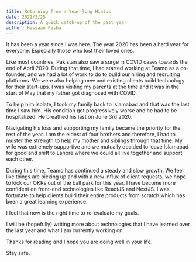 ```yaml
---
title: Returning from a Year-long Hiatus
date: 2021/3/25
description: A quick catch-up of the past year
author: Hassaan Pasha
---
```


It has been a year since I was here. The year 2020 has been a hard year for everyone. Especially those who lost their loved ones.

Like most countries, Pakistan also saw a surge in COVID cases towards the end of April 2020. During that time, I had started working at Teamo as a co-founder, and we had a lot of work to do to build our hiring and recruiting platforms. We were also helping new and existing clients build technology for their start-ups. I was visiting my parents at the time and it was in the start of May that my father got diagnosed with COVID.

To help him isolate, I took my family back to Islamabad and that was the last time I saw him. His condition got progressively worse and he had to be hospitalized. He breathed his last on June 3rd 2020.

Navigating his loss and supporting my family became the priority for the rest of the year. I am the eldest of four brothers and therefore, I had to muster the strength to help my mother and siblings through that time. My wife was extremely supportive and we mutually decided to leave Islamabad for good and shift to Lahore where we could all live together and support each other.

During this time, Teamo has continued a steady and slow growth. We feel like things are picking up and with a new influx of client requests, we hope to kick our OKRs out of the ball park for this year. I have become more confident on front-end technologies like ReactJS and NextJS. I was fortunate to help clients build their entire products from scratch which has been a great learning experience.

I feel that now is the right time to re-evaluate my goals.

I will be (hopefully) writing more about technologies that I have learned over the last year and what I am currently working on.

Thanks for reading and I hope you are doing well in your life.

Stay safe.
